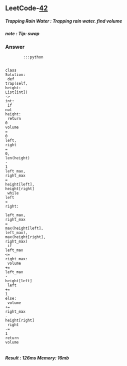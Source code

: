 <h2>LeetCode-<a href="https://leetcode.com/problems/trapping-rain-water/">42</a></h2>
<h5>Trapping Rain Water : Trapping rain water. find volume</h5>
<h5>note : Tip: swap</h5><h3>Answer</h3><div class="codehilite"><pre><span></span><code><span class="w">        </span><span class="o">::</span><span class="err">:</span><span class="n">python</span><span class="w"></span>

<span class="k">class</span><span class="w"> </span><span class="nl">Solution</span><span class="p">:</span><span class="w"></span>
<span class="w">    </span><span class="n">def</span><span class="w"> </span><span class="n">trap</span><span class="p">(</span><span class="n">self</span><span class="p">,</span><span class="w"> </span><span class="nl">height</span><span class="p">:</span><span class="w"> </span><span class="n">List</span><span class="o">[</span><span class="n">int</span><span class="o">]</span><span class="p">)</span><span class="w"> </span><span class="o">-&gt;</span><span class="w"> </span><span class="nc">int</span><span class="err">:</span><span class="w"></span>
<span class="w">    </span><span class="k">if</span><span class="w"> </span><span class="ow">not</span><span class="w"> </span><span class="nl">height</span><span class="p">:</span><span class="w"></span>
<span class="w">        </span><span class="k">return</span><span class="w"> </span><span class="mi">0</span><span class="w"></span>
<span class="w">    </span><span class="n">volume</span><span class="w"> </span><span class="o">=</span><span class="w"> </span><span class="mi">0</span><span class="w"></span>
<span class="w">    </span><span class="nf">left</span><span class="p">,</span><span class="w"> </span><span class="nf">right</span><span class="w"> </span><span class="o">=</span><span class="w"> </span><span class="mi">0</span><span class="p">,</span><span class="w"> </span><span class="nf">len</span><span class="p">(</span><span class="n">height</span><span class="p">)</span><span class="w"> </span><span class="o">-</span><span class="w"> </span><span class="mi">1</span><span class="w"></span>
<span class="w">    </span><span class="n">left_max</span><span class="p">,</span><span class="w"> </span><span class="n">right_max</span><span class="w"> </span><span class="o">=</span><span class="w"> </span><span class="n">height</span><span class="o">[</span><span class="n">left</span><span class="o">]</span><span class="p">,</span><span class="w"> </span><span class="n">height</span><span class="o">[</span><span class="n">right</span><span class="o">]</span><span class="w"></span>
<span class="w">    </span><span class="k">while</span><span class="w"> </span><span class="nf">left</span><span class="w"> </span><span class="o">&lt;</span><span class="w"> </span><span class="nf">right</span><span class="err">:</span><span class="w"></span>
<span class="w">        </span><span class="n">left_max</span><span class="p">,</span><span class="w"> </span><span class="n">right_max</span><span class="w"> </span><span class="o">=</span><span class="w"> </span><span class="nf">max</span><span class="p">(</span><span class="n">height</span><span class="o">[</span><span class="n">left</span><span class="o">]</span><span class="p">,</span><span class="w"> </span><span class="n">left_max</span><span class="p">),</span><span class="w"> </span><span class="nf">max</span><span class="p">(</span><span class="n">height</span><span class="o">[</span><span class="n">right</span><span class="o">]</span><span class="p">,</span><span class="w"> </span><span class="n">right_max</span><span class="p">)</span><span class="w"></span>
<span class="w">        </span><span class="k">if</span><span class="w"> </span><span class="n">left_max</span><span class="w"> </span><span class="o">&lt;=</span><span class="w"> </span><span class="nl">right_max</span><span class="p">:</span><span class="w"></span>
<span class="w">            </span><span class="n">volume</span><span class="w"> </span><span class="o">+=</span><span class="w"> </span><span class="n">left_max</span><span class="w"> </span><span class="o">-</span><span class="w"> </span><span class="n">height</span><span class="o">[</span><span class="n">left</span><span class="o">]</span><span class="w"></span>
<span class="w">            </span><span class="nf">left</span><span class="w"> </span><span class="o">+=</span><span class="w"> </span><span class="mi">1</span><span class="w"></span>
<span class="w">        </span><span class="k">else</span><span class="err">:</span><span class="w"></span>
<span class="w">            </span><span class="n">volume</span><span class="w"> </span><span class="o">+=</span><span class="w"> </span><span class="n">right_max</span><span class="w"> </span><span class="o">-</span><span class="w"> </span><span class="n">height</span><span class="o">[</span><span class="n">right</span><span class="o">]</span><span class="w"></span>
<span class="w">            </span><span class="nf">right</span><span class="w"> </span><span class="o">-=</span><span class="w"> </span><span class="mi">1</span><span class="w"></span>
<span class="w">    </span><span class="k">return</span><span class="w"> </span><span class="n">volume</span><span class="w"></span>
</code></pre></div><h5>Result : 126ms Memory: 16mb</h5>